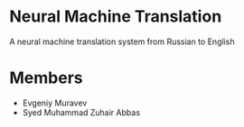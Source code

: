 # Neural Machine Translation
A neural machine translation system from Russian to English

# Members

- Evgeniy Muravev
- Syed Muhammad Zuhair Abbas
